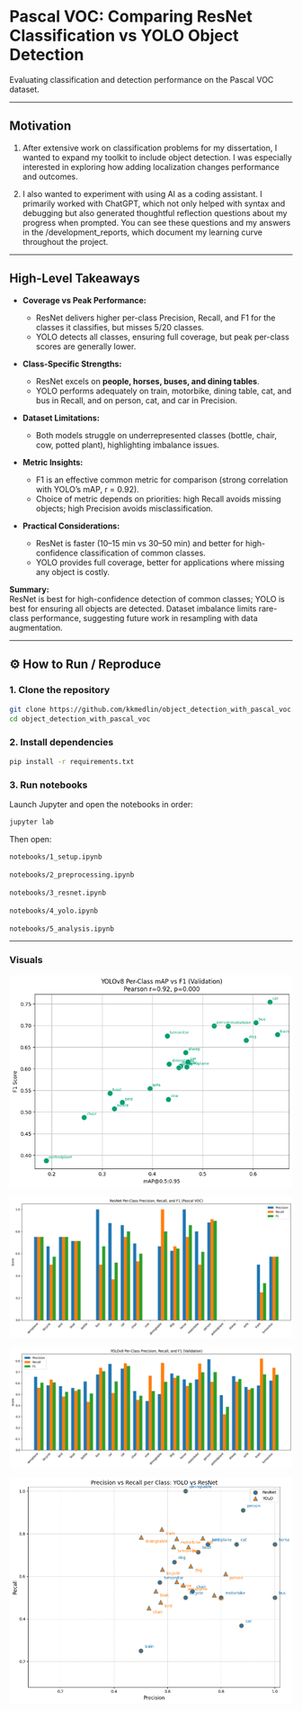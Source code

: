# Pascal VOC: Comparing ResNet Classification vs YOLO Object Detection  
Evaluating classification and detection performance on the Pascal VOC dataset.  

---
## Motivation

1. After extensive work on classification problems for my dissertation, I wanted to expand my toolkit to include object detection. I was especially interested in exploring how adding localization changes performance and outcomes.  

2. I also wanted to experiment with using AI as a coding assistant. I primarily worked with ChatGPT, which not only helped with syntax and debugging but also generated thoughtful reflection questions about my progress when prompted. You can see these questions and my answers in the /development_reports, which document my learning curve throughout the project.

---

## High-Level Takeaways

- **Coverage vs Peak Performance:**  
  - ResNet delivers higher per-class Precision, Recall, and F1 for the classes it classifies, but misses 5/20 classes.  
  - YOLO detects all classes, ensuring full coverage, but peak per-class scores are generally lower.

- **Class-Specific Strengths:**  
  - ResNet excels on **people, horses, buses, and dining tables**.  
  - YOLO performs adequately on train, motorbike, dining table, cat, and bus in Recall, and on person, cat, and car in Precision.  

- **Dataset Limitations:**  
  - Both models struggle on underrepresented classes (bottle, chair, cow, potted plant), highlighting imbalance issues.

- **Metric Insights:**  
  - F1 is an effective common metric for comparison (strong correlation with YOLO’s mAP, r = 0.92).  
  - Choice of metric depends on priorities: high Recall avoids missing objects; high Precision avoids misclassification.

- **Practical Considerations:**  
  - ResNet is faster (10–15 min vs 30–50 min) and better for high-confidence classification of common classes.  
  - YOLO provides full coverage, better for applications where missing any object is costly.

**Summary:**  
ResNet is best for high-confidence detection of common classes; YOLO is best for ensuring all objects are detected. Dataset imbalance limits rare-class performance, suggesting future work in resampling with data augmentation.

---


## ⚙️ How to Run / Reproduce  

### 1. Clone the repository  
```bash
git clone https://github.com/kkmedlin/object_detection_with_pascal_voc.git
cd object_detection_with_pascal_voc
``` 

### 2. Install dependencies  
```bash
pip install -r requirements.txt
```  

### 3. Run notebooks

Launch Jupyter and open the notebooks in order:
```bash
jupyter lab
```
Then open:

    notebooks/1_setup.ipynb

    notebooks/2_preprocessing.ipynb

    notebooks/3_resnet.ipynb

    notebooks/4_yolo.ipynb

    notebooks/5_analysis.ipynb

---

### **Visuals**  
![mAP vs F1 Scatterplot (YOLO)](results/yolo_results/yolo_map_vs_f1_scatter.png)

![PRF1 Bar Chart (ResNet)](results/resnet_results/resnet_perclass_prf1.png)

![PRF1 Bar Chart (YOLO)](results/yolo_results/yolo_perclass_prf1.png)

![Precision vs Recall Scatterplot](results/comparison_results/precision_recall_scatter.png)
 
